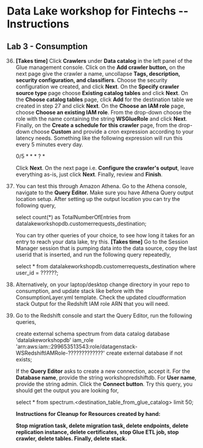 Data Lake workshop for Fintechs -- Instructions
===============================================

Lab 3 - Consumption
-------------------

36. **\[Takes time\]** Click **Crawlers** under **Data catalog** in the
    left panel of the Glue management console. Click on the **Add
    crawler button,** on the next page give the crawler a name,
    uncollapse **Tags, description, security configuration, and
    classifiers**. Choose the security configuration we created, and
    click **Next**. On the **Specify crawler source type** page choose
    **Existing catalog tables** and click **Next**. On the **Choose
    catalog tables** page, click **Add** for the destination table we
    created in step 27 and click **Next**. On the **Choose an IAM role**
    page, choose **Choose an existing IAM role**. From the drop-down
    choose the role with the name containing the string **WSGlueRole**
    and click **Next**. Finally, on the **Create a schedule for this
    crawler** page, from the drop-down choose **Custom** and provide a
    cron expression according to your latency needs. Something like the
    following expression will run this every 5 minutes every day.

    0/5 \* \* \* ? \*

    Click **Next**. On the next page i.e. **Configure the crawler's
    output**, leave everything as-is, just click **Next**. Finally,
    review and **Finish**.

37. You can test this through Amazon Athena. Go to the Athena console,
    navigate to the **Query Editor.** Make sure you have Athena Query
    output location setup. After setting up the output location you can
    try the following query,

    select count(\*) as TotalNumberOfEntries from
    datalakeworkshopdb.customerrequests\_destination;

    You can try other queries of your choice, to see how long it takes
    for an entry to reach your data lake, try this. **\[Takes time\]**
    Go to the Session Manager session that is pumping data into the data
    source, copy the last userid that is inserted, and run the following
    query repeatedly,

    select \* from datalakeworkshopdb.customerrequests\_destination
    where user\_id = ??????;

38. Alternatively, on your laptop/desktop change directory in your repo
    to consumption, and update stack like before with the
    ConsumptionLayer.yml template. Check the updated cloudformation
    stack Output for the Redshift IAM role ARN that you will need.

39. Go to the Redshift console and start the Query Editor, run the
    following queries,

    create external schema spectrum from data catalog database
    \'datalakeworkshopdb\' iam\_role
    \'arn:aws:iam::299653513543:role/datagenstack-WSRedshiftIAMRole-?????????????\'
    create external database if not exists;

    If the **Query Editor** asks to create a new connection, accept it.
    For the **Database name**, provide the string workshopredshiftdb.
    For **User name**, provide the string admin. Click the **Connect
    button**. Try this query, you should get the output you are looking
    for,

    select \* from spectrum.\<destination\_table\_from\_glue\_catalog\>
    limit 50;

    **Instructions for Cleanup for Resources created by hand:**

    **Stop migration task, delete migration task, delete endpoints,
    delete replication instance, delete certificates, stop Glue ETL job,
    stop crawler, delete tables. Finally, delete stack.**
